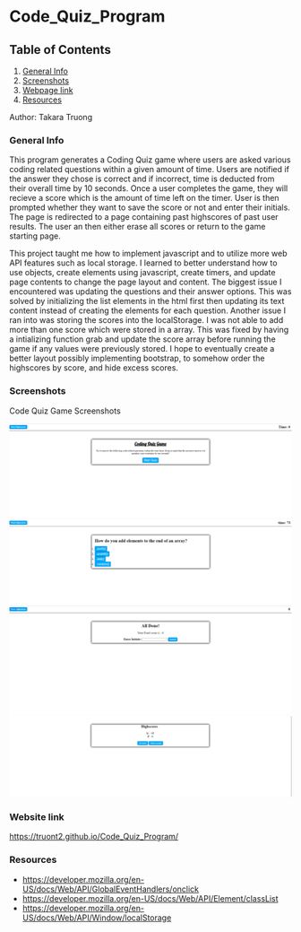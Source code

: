 # Code_Quiz_Program
## Table of Contents
1. [General Info](#general-info)
2. [Screenshots](#screenshots)
3. [Webpage link](#Webpage-link)
4. [Resources](#resources)

Author: Takara Truong
### General Info
This program generates a Coding Quiz game where users are asked various coding related questions within a given amount of time. Users are notified if the answer they chose is correct and if incorrect, time is deducted from their overall time by 10 seconds. Once a user completes the game, they will recieve a score which is the amount of time left on the timer. User is then prompted whether they want to save the score or not and enter their initials. The page is redirected to a page containing past highscores of past user results. The user an then either erase all scores or return to the game starting page. 

This project taught me how to implement javascript and to utilize more web API features such as local storage. I learned to better understand how to use objects, create elements using javascript, create timers, and update page contents to change the page layout and content. The biggest issue I encountered was updating the questions and their answer options. This was solved by initializing the list elements in the html first then updating its text content instead of creating the elements for each question. Another issue I ran into was storing the scores into the localStorage. I was not able to add more than one score which were stored in a array. This was fixed by having a intializing function grab and update the score array before running the game if any values were previously stored. I hope to eventually create a better layout possibly implementing bootstrap, to somehow order the highscores by score, and hide excess scores. 

### Screenshots
Code Quiz Game Screenshots

![website screenshot](./images/startingPage.PNG)
![website screenshot](./images/question.PNG)
![website screenshot](./images/endPage.PNG)
![website screenshot](./images/highscore.PNG)

### Website link
https://truont2.github.io/Code_Quiz_Program/

### Resources
* https://developer.mozilla.org/en-US/docs/Web/API/GlobalEventHandlers/onclick
* https://developer.mozilla.org/en-US/docs/Web/API/Element/classList
* https://developer.mozilla.org/en-US/docs/Web/API/Window/localStorage
